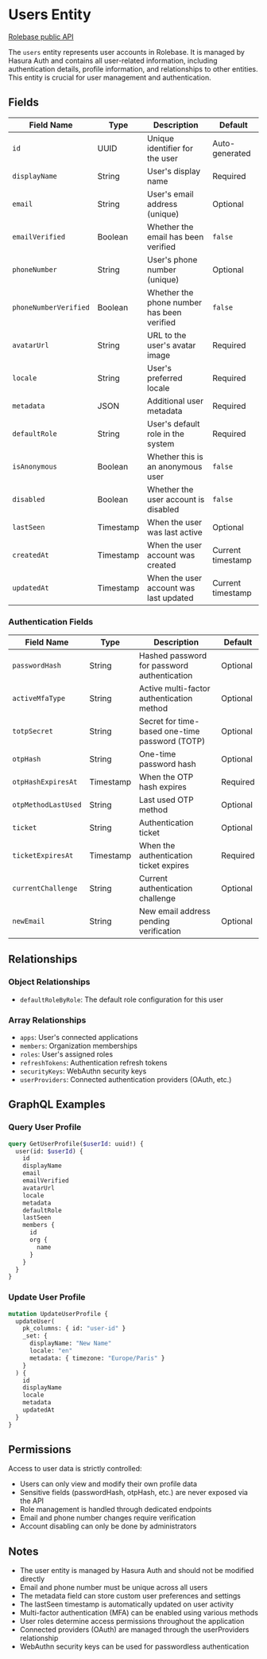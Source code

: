 # Users Entity

[Rolebase public API](../public-api.md)

The `users` entity represents user accounts in Rolebase. It is managed by Hasura Auth and contains all user-related information, including authentication details, profile information, and relationships to other entities. This entity is crucial for user management and authentication.

## Fields

| Field Name            | Type      | Description                                | Default           |
| --------------------- | --------- | ------------------------------------------ | ----------------- |
| `id`                  | UUID      | Unique identifier for the user             | Auto-generated    |
| `displayName`         | String    | User's display name                        | Required          |
| `email`               | String    | User's email address (unique)              | Optional          |
| `emailVerified`       | Boolean   | Whether the email has been verified        | `false`           |
| `phoneNumber`         | String    | User's phone number (unique)               | Optional          |
| `phoneNumberVerified` | Boolean   | Whether the phone number has been verified | `false`           |
| `avatarUrl`           | String    | URL to the user's avatar image             | Required          |
| `locale`              | String    | User's preferred locale                    | Required          |
| `metadata`            | JSON      | Additional user metadata                   | Required          |
| `defaultRole`         | String    | User's default role in the system          | Required          |
| `isAnonymous`         | Boolean   | Whether this is an anonymous user          | `false`           |
| `disabled`            | Boolean   | Whether the user account is disabled       | `false`           |
| `lastSeen`            | Timestamp | When the user was last active              | Optional          |
| `createdAt`           | Timestamp | When the user account was created          | Current timestamp |
| `updatedAt`           | Timestamp | When the user account was last updated     | Current timestamp |

### Authentication Fields

| Field Name          | Type      | Description                                    | Default  |
| ------------------- | --------- | ---------------------------------------------- | -------- |
| `passwordHash`      | String    | Hashed password for password authentication    | Optional |
| `activeMfaType`     | String    | Active multi-factor authentication method      | Optional |
| `totpSecret`        | String    | Secret for time-based one-time password (TOTP) | Optional |
| `otpHash`           | String    | One-time password hash                         | Optional |
| `otpHashExpiresAt`  | Timestamp | When the OTP hash expires                      | Required |
| `otpMethodLastUsed` | String    | Last used OTP method                           | Optional |
| `ticket`            | String    | Authentication ticket                          | Optional |
| `ticketExpiresAt`   | Timestamp | When the authentication ticket expires         | Required |
| `currentChallenge`  | String    | Current authentication challenge               | Optional |
| `newEmail`          | String    | New email address pending verification         | Optional |

## Relationships

### Object Relationships

- `defaultRoleByRole`: The default role configuration for this user

### Array Relationships

- `apps`: User's connected applications
- `members`: Organization memberships
- `roles`: User's assigned roles
- `refreshTokens`: Authentication refresh tokens
- `securityKeys`: WebAuthn security keys
- `userProviders`: Connected authentication providers (OAuth, etc.)

## GraphQL Examples

### Query User Profile

```graphql
query GetUserProfile($userId: uuid!) {
  user(id: $userId) {
    id
    displayName
    email
    emailVerified
    avatarUrl
    locale
    metadata
    defaultRole
    lastSeen
    members {
      id
      org {
        name
      }
    }
  }
}
```

### Update User Profile

```graphql
mutation UpdateUserProfile {
  updateUser(
    pk_columns: { id: "user-id" }
    _set: {
      displayName: "New Name"
      locale: "en"
      metadata: { timezone: "Europe/Paris" }
    }
  ) {
    id
    displayName
    locale
    metadata
    updatedAt
  }
}
```

## Permissions

Access to user data is strictly controlled:

- Users can only view and modify their own profile data
- Sensitive fields (passwordHash, otpHash, etc.) are never exposed via the API
- Role management is handled through dedicated endpoints
- Email and phone number changes require verification
- Account disabling can only be done by administrators

## Notes

- The user entity is managed by Hasura Auth and should not be modified directly
- Email and phone number must be unique across all users
- The metadata field can store custom user preferences and settings
- The lastSeen timestamp is automatically updated on user activity
- Multi-factor authentication (MFA) can be enabled using various methods
- User roles determine access permissions throughout the application
- Connected providers (OAuth) are managed through the userProviders relationship
- WebAuthn security keys can be used for passwordless authentication
